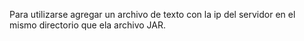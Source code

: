 Para utilizarse agregar un archivo de texto con la ip del servidor en el mismo directorio que ela archivo JAR.
